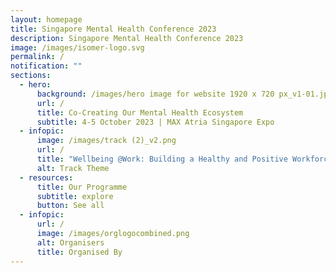 ```yaml
---
layout: homepage
title: Singapore Mental Health Conference 2023
description: Singapore Mental Health Conference 2023
image: /images/isomer-logo.svg
permalink: /
notification: ""
sections:
  - hero:
      background: /images/hero image for website 1920 x 720 px_v1-01.jpg
      url: /
      title: Co-Creating Our Mental Health Ecosystem
      subtitle: 4-5 October 2023 | MAX Atria Singapore Expo
  - infopic:
      image: /images/track (2)_v2.png
      url: /
      title: "Wellbeing @Work: Building a Healthy and Positive Workforce"
      alt: Track Theme
  - resources:
      title: Our Programme
      subtitle: explore
      button: See all
  - infopic:
      url: /
      image: /images/orglogocombined.png
      alt: Organisers
      title: Organised By
---
```


